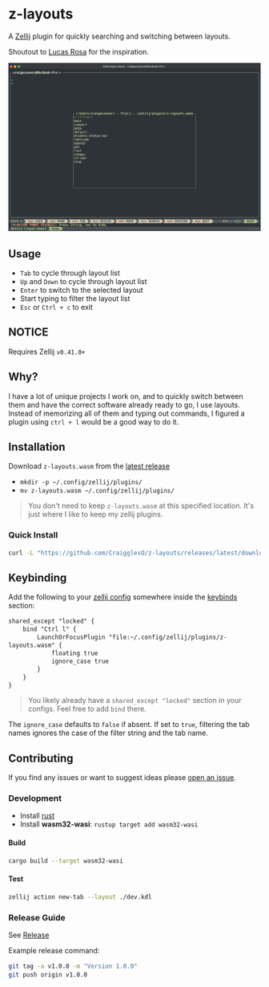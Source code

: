 # z-layouts

A [Zellij](https://zellij.dev) plugin for quickly searching
and switching between layouts.

Shoutout to [Lucas Rosa](https://github.com/rvcas) for the inspiration.

![usage](https://github.com/CraigglesO/z-layouts/raw/main/img/usage.png)

## Usage

- `Tab` to cycle through layout list
- `Up` and `Down` to cycle through layout list
- `Enter` to switch to the selected layout
- Start typing to filter the layout list
- `Esc` or `Ctrl + c` to exit

## NOTICE

Requires Zellij `v0.41.0+`

## Why?

I have a lot of unique projects I work on, and to quickly switch between them and have the correct software already ready to go, I use layouts. Instead of memorizing all of them and typing out commands, I figured a plugin using `ctrl + l` would be a good way to do it.

## Installation

Download `z-layouts.wasm` from the [latest release](https://github.com/CraigglesO/z-layouts/releases/latest)

- `mkdir -p ~/.config/zellij/plugins/`
- `mv z-layouts.wasm ~/.config/zellij/plugins/`

> You don't need to keep `z-layouts.wasm` at this specified location. It's just where I like to
> keep my zellij plugins.

### Quick Install

```sh
curl -L "https://github.com/CraigglesO/z-layouts/releases/latest/download/z-layouts.wasm" -o ~/.config/zellij/plugins/z-layouts.wasm
```

## Keybinding

Add the following to your [zellij config](https://zellij.dev/documentation/configuration.html)
somewhere inside the [keybinds](https://zellij.dev/documentation/keybindings.html) section:

```kdl
shared_except "locked" {
    bind "Ctrl l" {
        LaunchOrFocusPlugin "file:~/.config/zellij/plugins/z-layouts.wasm" {
            floating true
            ignore_case true
        }
    }
}
```

> You likely already have a `shared_except "locked"` section in your configs. Feel free to add `bind` there.

The `ignore_case` defaults to `false` if absent. If set to `true`, filtering the tab names ignores
the case of the filter string and the tab name.

## Contributing

If you find any issues or want to suggest ideas please [open an issue](https://github.com/CraigglesO/z-layouts/issues/new).

### Development

- Install [rust](https://rustup.rs/)
- Install **wasm32-wasi**: `rustup target add wasm32-wasi`

#### Build

```sh
cargo build --target wasm32-wasi
```

#### Test

```sh
zellij action new-tab --layout ./dev.kdl
```

### Release Guide

See [Release](./.github/workflows/release.yml)

Example release command:

```sh
git tag -a v1.0.0 -m "Version 1.0.0"
git push origin v1.0.0
```

